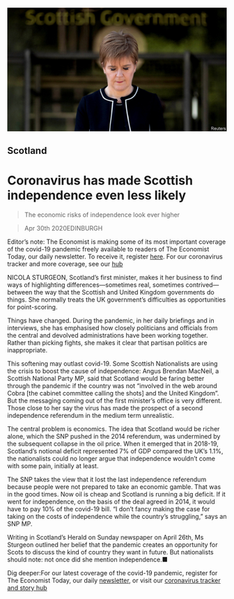 ![](./images/20200502_BRP501.jpg)

## Scotland

# Coronavirus has made Scottish independence even less likely

> The economic risks of independence look ever higher

> Apr 30th 2020EDINBURGH

Editor’s note: The Economist is making some of its most important coverage of the covid-19 pandemic freely available to readers of The Economist Today, our daily newsletter. To receive it, register [here](https://www.economist.com//newslettersignup). For our coronavirus tracker and more coverage, see our [hub](https://www.economist.com//coronavirus)

NICOLA STURGEON, Scotland’s first minister, makes it her business to find ways of highlighting differences—sometimes real, sometimes contrived—between the way that the Scottish and United Kingdom governments do things. She normally treats the UK government’s difficulties as opportunities for point-scoring.

Things have changed. During the pandemic, in her daily briefings and in interviews, she has emphasised how closely politicians and officials from the central and devolved administrations have been working together. Rather than picking fights, she makes it clear that partisan politics are inappropriate.

This softening may outlast covid-19. Some Scottish Nationalists are using the crisis to boost the cause of independence: Angus Brendan MacNeil, a Scottish National Party MP, said that Scotland would be faring better through the pandemic if the country was not “involved in the web around Cobra [the cabinet committee calling the shots] and the United Kingdom”. But the messaging coming out of the first minister’s office is very different. Those close to her say the virus has made the prospect of a second independence referendum in the medium term unrealistic.

The central problem is economics. The idea that Scotland would be richer alone, which the SNP pushed in the 2014 referendum, was undermined by the subsequent collapse in the oil price. When it emerged that in 2018-19, Scotland’s notional deficit represented 7% of GDP compared the UK’s 1.1%, the nationalists could no longer argue that independence wouldn’t come with some pain, initially at least.

The SNP takes the view that it lost the last independence referendum because people were not prepared to take an economic gamble. That was in the good times. Now oil is cheap and Scotland is running a big deficit. If it went for independence, on the basis of the deal agreed in 2014, it would have to pay 10% of the covid-19 bill. “I don’t fancy making the case for taking on the costs of independence while the country’s struggling,” says an SNP MP.

Writing in Scotland’s Herald on Sunday newspaper on April 26th, Ms Sturgeon outlined her belief that the pandemic creates an opportunity for Scots to discuss the kind of country they want in future. But nationalists should note: not once did she mention independence.■

Dig deeper:For our latest coverage of the covid-19 pandemic, register for The Economist Today, our daily [newsletter](https://www.economist.com//newslettersignup), or visit our [coronavirus tracker and story hub](https://www.economist.com//coronavirus)